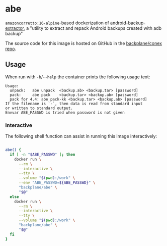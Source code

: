 # abe

[`amazoncorretto:16-alpine`](https://hub.docker.com/_/amazoncorretto/)-based dockerization of [android-backup-extractor](https://github.com/nelenkov/android-backup-extractor), a "utility to extract and repack Android backups created with adb backup"

The source code for this image is hosted on GitHub in the [backplane/conex repo](https://github.com/backplane/conex/tree/main/abe).

## Usage

When run with `-h`/`--help` the container prints the following usage text:

```
Usage:
  unpack:	abe unpack	<backup.ab> <backup.tar> [password]
  pack:		abe pack	<backup.tar> <backup.ab> [password]
  pack for 4.4:	abe pack-kk	<backup.tar> <backup.ab> [password]
If the filename is `-`, then data is read from standard input
or written to standard output.
Envvar ABE_PASSWD is tried when password is not given
```

### Interactive

The following shell function can assist in running this image interactively:

```sh

abe() {
  if [ -n "$ABE_PASSWD" ]; then
    docker run \
      --rm \
      --interactive \
      --tty \
      --volume "$(pwd):/work" \
      --env "ABE_PASSWD=${ABE_PASSWD}" \
      "backplane/abe" \
      "$@"
  else
    docker run \
      --rm \
      --interactive \
      --tty \
      --volume "$(pwd):/work" \
      "backplane/abe" \
      "$@"
  fi
}

```
